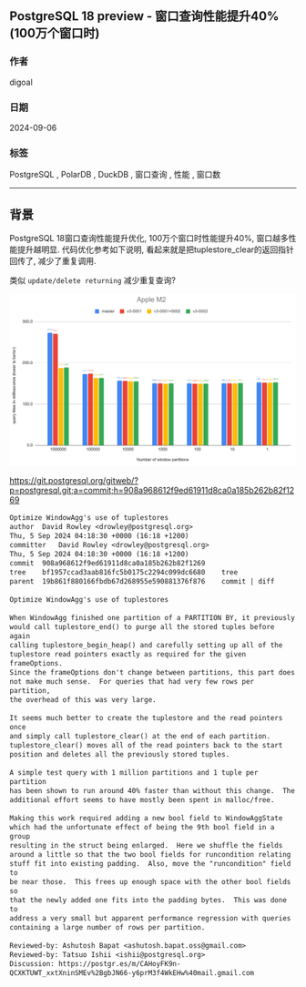 ## PostgreSQL 18 preview - 窗口查询性能提升40%(100万个窗口时)     
                                                                                    
### 作者                                                        
digoal                                                        
                                                               
### 日期                                                             
2024-09-06                                                       
                                                            
### 标签                                                          
PostgreSQL , PolarDB , DuckDB , 窗口查询 , 性能 , 窗口数       
                                                                                   
----                                                            
                                                                          
## 背景       
PostgreSQL 18窗口查询性能提升优化, 100万个窗口时性能提升40%, 窗口越多性能提升越明显.  代码优化参考如下说明, 看起来就是把tuplestore_clear的返回指针回传了, 减少了重复调用.   
  
类似 `update/delete returning` 减少重复查询?    
  
![pic](20240906_02_pic_001.png)    
  
https://git.postgresql.org/gitweb/?p=postgresql.git;a=commit;h=908a968612f9ed61911d8ca0a185b262b82f1269  
```  
Optimize WindowAgg's use of tuplestores  
author	David Rowley <drowley@postgresql.org>	  
Thu, 5 Sep 2024 04:18:30 +0000 (16:18 +1200)  
committer	David Rowley <drowley@postgresql.org>	  
Thu, 5 Sep 2024 04:18:30 +0000 (16:18 +1200)  
commit	908a968612f9ed61911d8ca0a185b262b82f1269  
tree	bf1957ccad3aab816fc5b0175c2294c099dc6680	tree  
parent	19b861f880166fbdb67d268955e590881376f876	commit | diff  
  
Optimize WindowAgg's use of tuplestores  
  
When WindowAgg finished one partition of a PARTITION BY, it previously  
would call tuplestore_end() to purge all the stored tuples before again  
calling tuplestore_begin_heap() and carefully setting up all of the  
tuplestore read pointers exactly as required for the given frameOptions.  
Since the frameOptions don't change between partitions, this part does  
not make much sense.  For queries that had very few rows per partition,  
the overhead of this was very large.  
  
It seems much better to create the tuplestore and the read pointers once  
and simply call tuplestore_clear() at the end of each partition.  
tuplestore_clear() moves all of the read pointers back to the start  
position and deletes all the previously stored tuples.  
  
A simple test query with 1 million partitions and 1 tuple per partition  
has been shown to run around 40% faster than without this change.  The  
additional effort seems to have mostly been spent in malloc/free.  
  
Making this work required adding a new bool field to WindowAggState  
which had the unfortunate effect of being the 9th bool field in a group  
resulting in the struct being enlarged.  Here we shuffle the fields  
around a little so that the two bool fields for runcondition relating  
stuff fit into existing padding.  Also, move the "runcondition" field to  
be near those.  This frees up enough space with the other bool fields so  
that the newly added one fits into the padding bytes.  This was done to  
address a very small but apparent performance regression with queries  
containing a large number of rows per partition.  
  
Reviewed-by: Ashutosh Bapat <ashutosh.bapat.oss@gmail.com>  
Reviewed-by: Tatsuo Ishii <ishii@postgresql.org>  
Discussion: https://postgr.es/m/CAHoyFK9n-QCXKTUWT_xxtXninSMEv%2BgbJN66-y6prM3f4WkEHw%40mail.gmail.com  
```  
  
